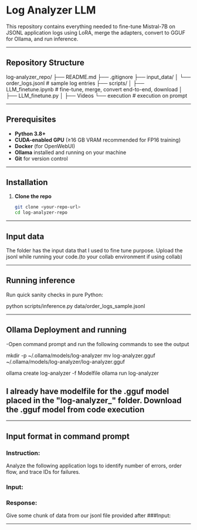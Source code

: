 # Log Analyzer LLM

This repository contains everything needed to fine-tune Mistral-7B on JSONL application logs using LoRA, merge the adapters, convert to GGUF for Ollama, and run inference.

-------------------------------------

## Repository Structure
log-analyzer_repo/
├── README.md
├── .gitignore
├── input_data/
│ └── order_logs.jsonl # sample log entries
├── scripts/
│ ├── LLM_finetune.ipynb # fine-tune, merge, convert end-to-end, download
│ ├── LLM_finetune.py
│ ├── Videos
    └── execution # execution on prompt

------------------------------------

## Prerequisites

- **Python 3.8+**  
- **CUDA-enabled GPU** (≥16 GB VRAM recommended for FP16 training)  
- **Docker** (for OpenWebUI)  
- **Ollama** installed and running on your machine  
- **Git** for version control  

------------------------------------

## Installation

1. **Clone the repo**  
   ```bash
   git clone <your-repo-url>
   cd log-analyzer-repo

-------------------------------------

## Input data

The folder has the input data that I used to fine tune purpose. Upload the jsonl while running your code.(to your collab environment if using collab)

--------------------------------------

## Running inference

Run quick sanity checks in pure Python:

python scripts/inference.py data/order_logs_sample.jsonl

-----------------------------------------

## Ollama Deployment and running

-Open command prompt and run the following commands to see the output

mkdir -p ~/.ollama/models/log-analyzer 
mv log-analyzer.gguf ~/.ollama/models/log-analyzer/log-analyzer.gguf

ollama create log-analyzer -f Modelfile
ollama run  log-analyzer

## I already have modelfile for the .gguf model placed in the "log-analyzer_" folder. Download the .gguf model from code execution

------------------------------------------

## Input format in command prompt

### Instruction:
Analyze the following application logs to identify number of errors, order flow, and trace IDs for failures.

### Input:

### Response:
 
Give some chunk of data from our jsonl file provided after ###Input:

---------------------------------------------
